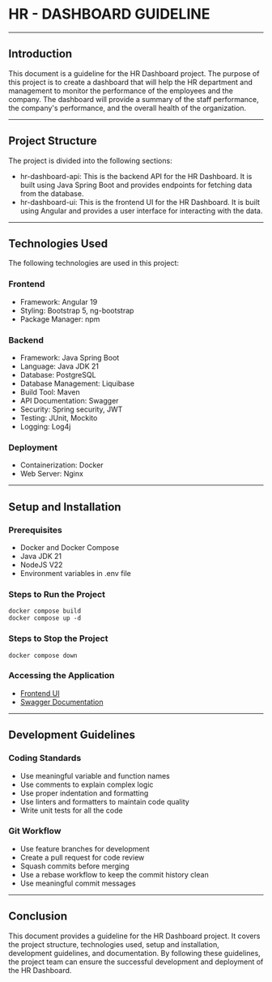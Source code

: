 # HR - DASHBOARD GUIDELINE

___

## Introduction

This document is a guideline for the HR Dashboard project. The purpose of this project is to create a dashboard that
will help the HR department and management to monitor the performance of the employees and the company. The dashboard
will provide a summary of the staff performance, the company's performance, and the overall health of the organization.

___

## Project Structure

The project is divided into the following sections:

- hr-dashboard-api: This is the backend API for the HR Dashboard. It is built using Java Spring Boot and provides
  endpoints for fetching data from the database.
- hr-dashboard-ui: This is the frontend UI for the HR Dashboard. It is built using Angular and provides a user interface
  for interacting with the data.

___

## Technologies Used

The following technologies are used in this project:

### Frontend

- Framework: Angular 19
- Styling: Bootstrap 5, ng-bootstrap
- Package Manager: npm

### Backend

- Framework: Java Spring Boot
- Language: Java JDK 21
- Database: PostgreSQL
- Database Management: Liquibase
- Build Tool: Maven
- API Documentation: Swagger
- Security: Spring security, JWT
- Testing: JUnit, Mockito
- Logging: Log4j

### Deployment

- Containerization: Docker
- Web Server: Nginx

___

## Setup and Installation

### Prerequisites

- Docker and Docker Compose
- Java JDK 21
- NodeJS V22
- Environment variables in .env file

### Steps to Run the Project

```shell
docker compose build
docker compose up -d
```

### Steps to Stop the Project

```shell
docker compose down
```

### Accessing the Application

- [Frontend UI](http://localhost:4200)
- [Swagger Documentation](http://localhost:8080/swagger-ui/index.html)

___

## Development Guidelines

### Coding Standards

- Use meaningful variable and function names
- Use comments to explain complex logic
- Use proper indentation and formatting
- Use linters and formatters to maintain code quality
- Write unit tests for all the code

### Git Workflow

- Use feature branches for development
- Create a pull request for code review
- Squash commits before merging
- Use a rebase workflow to keep the commit history clean
- Use meaningful commit messages

___

## Conclusion

This document provides a guideline for the HR Dashboard project. It covers the project structure, technologies used,
setup and installation, development guidelines, and documentation. By following these guidelines, the project team can
ensure the successful development and deployment of the HR Dashboard.